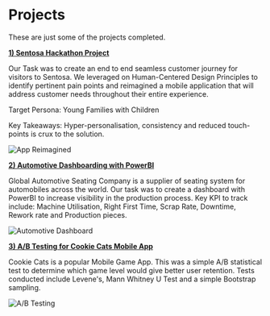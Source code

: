 # Projects
These are just some of the projects completed. 

<b><a href="https://github.com/auri8en/Projects/tree/main/Sentosa%20Hackathon"> 1) Sentosa Hackathon Project </a></b>

Our Task was to create an end to end seamless customer journey for visitors to Sentosa. We leveraged on Human-Centered Design Principles to identify pertinent pain points and reimagined a mobile application that will address customer needs throughout their entire experience.

Target Persona: Young Families with Children 

Key Takeaways: Hyper-personalisation, consistency and reduced touch-points is crux to the solution.  

![App Reimagined](https://raw.githubusercontent.com/auri8en/Projects/9d4e8a2a4abb6bed205fa0f2be6265e9e900f17c/Sentosa%20Hackathon/High%20Fidelity%20Prototype.JPG)


<b><a href="https://github.com/auri8en/Projects/tree/main/Automotive"> 2) Automotive Dashboarding with PowerBI </a></b>

Global Automotive Seating Company is a supplier of seating system for automobiles across the world. Our task was to create a dashboard with PowerBI to increase visibility in the production process. Key KPI to track include: Machine Utilisation, Right First Time, Scrap Rate, Downtime, Rework rate and Production pieces. 

![Automotive Dashboard](https://raw.githubusercontent.com/auri8en/Projects/54e81348e188ec58b64bbffc00f06abecb1a9377/Automotive/KPI.JPG)

<b><a href="https://github.com/auri8en/Projects/tree/main/Cookie%20Cats"> 3) A/B Testing for Cookie Cats Mobile App </a></b>

Cookie Cats is a popular Mobile Game App. This was a simple A/B statistical test to determine which game level would give better user retention. Tests conducted include Levene's, Mann Whitney U Test and a simple Bootstrap sampling. 

![A/B Testing](https://github.com/auri8en/Projects/blob/main/Cookie%20Cats/Bootstrap%20Sampling.JPG)

